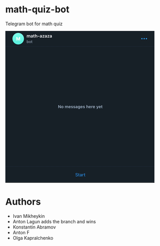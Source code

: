 # math-quiz-bot
Telegram bot for math quiz

![chat with bot](math-bot.gif)

# Authors

- Ivan Mikheykin
- Anton Lagun adds the branch and wins
- Konstantin Abramov
- Anton F
- Olga Kapralchenko